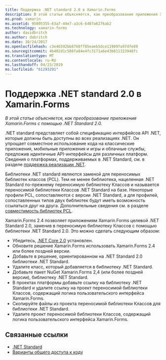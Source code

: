 ```yaml
---
title: Поддержка .NET standard 2.0 в Xamarin.Forms
description: В этой статье объясняется, как преобразование приложения Xamarin.Forms с помощью .NET Standard 2.0. .NET standard представляет собой спецификацию интерфейсов API .NET, которые должны быть доступны во всех реализациях .NET.
ms.prod: xamarin
ms.assetid: 95805355-63a7-44e7-a3c6-6487a6276ab2
ms.technology: xamarin-forms
author: davidbritch
ms.author: dabritch
ms.date: 10/24/2017
ms.openlocfilehash: c3e46592bb8760ff85eaeb5dce119897a97dfe89
ms.sourcegitcommit: 4b402d1c508fa84e4fc3171a6e43b811323948fc
ms.translationtype: MT
ms.contentlocale: ru-RU
ms.lasthandoff: 04/23/2019
ms.locfileid: "61293291"
---
```

# <a name="net-standard-20-support-in-xamarinforms"></a>Поддержка .NET standard 2.0 в Xamarin.Forms

_В этой статье объясняется, как преобразование приложения Xamarin.Forms с помощью .NET Standard 2.0._

.NET standard представляет собой спецификацию интерфейсов API .NET, которые должны быть доступны во всех реализациях .NET. Он упрощает совместное использование кода на классические приложения, мобильные приложения и игры и облачные службы, предложив идентичные API-интерфейсы для различных платформ. Сведения о платформах, поддерживаемых в .NET Standard, см. в разделе [поддержка реализации .NET](/dotnet/standard/net-standard#net-implementation-support).

Библиотеки .NET standard являются заменой для переносимых библиотек классов (PCL). Тем не менее библиотека, нацеленная .NET Standard по-прежнему переносимую библиотеку Классов и называется переносимой библиотеки Классов .NET Standard на базе. Некоторые профили PCL, сопоставляются с версии .NET Standard, а для профилей, сопоставленных типов двух библиотек будут иметь возможность ссылаться друг на друга. Дополнительные сведения см. в разделе [совместимость библиотек PCL](/dotnet/standard/net-standard#pcl-compatibility).

Xamarin.Forms 2.4 позволяет приложениям Xamarin.Forms целевой .NET Standard 2.0, заменив в переносимую библиотеку Классов с помощью библиотеки .NET Standard 2.0. Это можно сделать следующим образом:

- Убедитесь, [.NET Core 2.0](https://www.microsoft.com/net/download/core) установлен.
- Обновите решение Xamarin.Forms использовать Xamarin.Forms 2.4 или более поздней версии.
- Добавьте в решение, ориентированном на .NET Standard 2.0 библиотеки .NET Standard.
- Удалите класс, который добавляется в библиотеку .NET Standard.
- Добавьте пакет NuGet Xamarin.Forms 2,4 (или более поздней версии), библиотеку .NET Standard.
- В проектах платформы добавьте ссылку на библиотеку .NET Standard и удалите ссылку на проект переносимой библиотеки Классов, содержащий логика пользовательского интерфейса Xamarin.Forms.
- Скопируйте файлы из проекта переносимой библиотеки Классов для библиотеки .NET Standard.
- Удалите проект переносимой библиотеки Классов, содержащий логика пользовательского интерфейса Xamarin.Forms.


## <a name="related-links"></a>Связанные ссылки

- [.NET Standard](~/cross-platform/app-fundamentals/net-standard.md)
- [Варианты общего доступа к коду](~/cross-platform/app-fundamentals/code-sharing.md)
